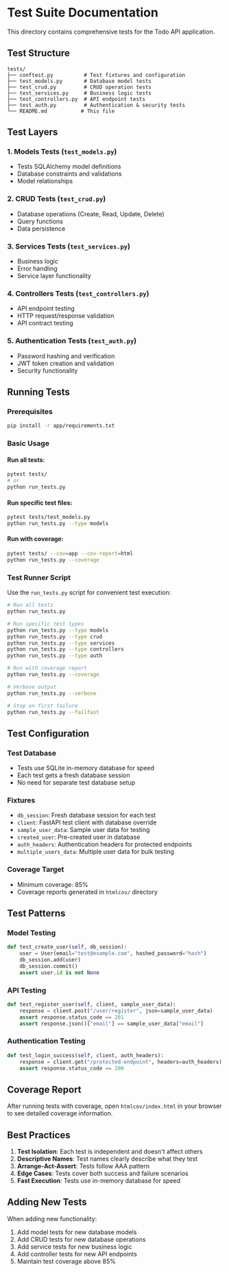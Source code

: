 # Test Suite Documentation

This directory contains comprehensive tests for the Todo API application.

## Test Structure

```
tests/
├── conftest.py          # Test fixtures and configuration
├── test_models.py       # Database model tests
├── test_crud.py         # CRUD operation tests
├── test_services.py     # Business logic tests
├── test_controllers.py  # API endpoint tests
├── test_auth.py         # Authentication & security tests
└── README.md           # This file
```

## Test Layers

### 1. **Models Tests** (`test_models.py`)
- Tests SQLAlchemy model definitions
- Database constraints and validations
- Model relationships

### 2. **CRUD Tests** (`test_crud.py`)
- Database operations (Create, Read, Update, Delete)
- Query functions
- Data persistence

### 3. **Services Tests** (`test_services.py`)
- Business logic
- Error handling
- Service layer functionality

### 4. **Controllers Tests** (`test_controllers.py`)
- API endpoint testing
- HTTP request/response validation
- API contract testing

### 5. **Authentication Tests** (`test_auth.py`)
- Password hashing and verification
- JWT token creation and validation
- Security functionality

## Running Tests

### Prerequisites
```bash
pip install -r app/requirements.txt
```

### Basic Usage

#### Run all tests:
```bash
pytest tests/
# or
python run_tests.py
```

#### Run specific test files:
```bash
pytest tests/test_models.py
python run_tests.py --type models
```

#### Run with coverage:
```bash
pytest tests/ --cov=app --cov-report=html
python run_tests.py --coverage
```

### Test Runner Script

Use the `run_tests.py` script for convenient test execution:

```bash
# Run all tests
python run_tests.py

# Run specific test types
python run_tests.py --type models
python run_tests.py --type crud
python run_tests.py --type services
python run_tests.py --type controllers
python run_tests.py --type auth

# Run with coverage report
python run_tests.py --coverage

# Verbose output
python run_tests.py --verbose

# Stop on first failure
python run_tests.py --failfast
```

## Test Configuration

### Test Database
- Tests use SQLite in-memory database for speed
- Each test gets a fresh database session
- No need for separate test database setup

### Fixtures
- `db_session`: Fresh database session for each test
- `client`: FastAPI test client with database override
- `sample_user_data`: Sample user data for testing
- `created_user`: Pre-created user in database
- `auth_headers`: Authentication headers for protected endpoints
- `multiple_users_data`: Multiple user data for bulk testing

### Coverage Target
- Minimum coverage: 85%
- Coverage reports generated in `htmlcov/` directory

## Test Patterns

### Model Testing
```python
def test_create_user(self, db_session):
    user = User(email="test@example.com", hashed_password="hash")
    db_session.add(user)
    db_session.commit()
    assert user.id is not None
```

### API Testing
```python
def test_register_user(self, client, sample_user_data):
    response = client.post("/user/register", json=sample_user_data)
    assert response.status_code == 201
    assert response.json()["email"] == sample_user_data["email"]
```

### Authentication Testing
```python
def test_login_success(self, client, auth_headers):
    response = client.get("/protected-endpoint", headers=auth_headers)
    assert response.status_code == 200
```

## Coverage Report

After running tests with coverage, open `htmlcov/index.html` in your browser to see detailed coverage information.

## Best Practices

1. **Test Isolation**: Each test is independent and doesn't affect others
2. **Descriptive Names**: Test names clearly describe what they test
3. **Arrange-Act-Assert**: Tests follow AAA pattern
4. **Edge Cases**: Tests cover both success and failure scenarios
5. **Fast Execution**: Tests use in-memory database for speed

## Adding New Tests

When adding new functionality:

1. Add model tests for new database models
2. Add CRUD tests for new database operations
3. Add service tests for new business logic
4. Add controller tests for new API endpoints
5. Maintain test coverage above 85% 